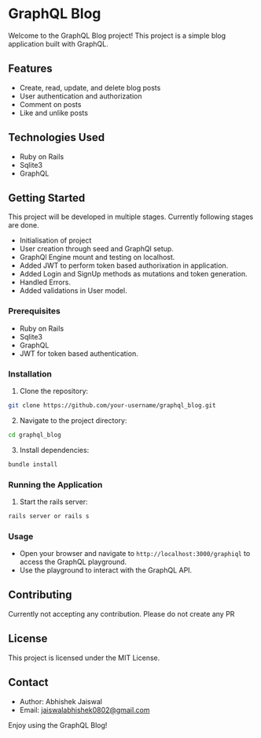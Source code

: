 # GraphQL Blog

Welcome to the GraphQL Blog project! This project is a simple blog application built with GraphQL.

## Features

- Create, read, update, and delete blog posts
- User authentication and authorization
- Comment on posts
- Like and unlike posts

## Technologies Used

- Ruby on Rails
- Sqlite3
- GraphQL

## Getting Started
  This project will be developed in multiple stages. Currently following stages are done.
  - Initialisation of project
  - User creation through seed and GraphQl setup.
  - GraphQl Engine mount and testing on localhost.
  - Added JWT to perform token based authorixation in application.
  - Added Login and SignUp methods as mutations and token generation.
  - Handled Errors.
  - Added validations in User model.
### Prerequisites

- Ruby on Rails
- Sqlite3
- GraphQL
- JWT for token based authentication.

### Installation

1. Clone the repository:
  ```sh
  git clone https://github.com/your-username/graphql_blog.git
  ```
2. Navigate to the project directory:
  ```sh
  cd graphql_blog
  ```
3. Install dependencies:
  ```sh
  bundle install
  ```

### Running the Application

1. Start the rails server:
  ```sh
  rails server or rails s
  ```


### Usage

- Open your browser and navigate to `http://localhost:3000/graphiql` to access the GraphQL playground.
- Use the playground to interact with the GraphQL API.

## Contributing

Currently not accepting any contribution. Please do not create any PR

## License

This project is licensed under the MIT License.

## Contact

- Author: Abhishek Jaiswal
- Email: jaiswalabhishek0802@gmail.com

Enjoy using the GraphQL Blog!